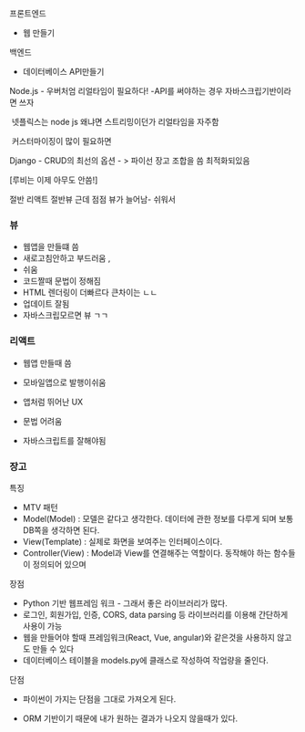 프론트엔드

- 웹 만들기

백엔드

- 데이터베이스 API만들기





Node.js - 우버처엄 리얼타임이 필요하다! -API를 써야하는 경우 자바스크립기반이라면 쓰자

​				넷플릭스는 node js 왜냐면 스트리밍이던가 리얼타임을 자주함 

​				커스터마이징이 많이 필요하면



Django - CRUD의 최선의 옵션 - > 파이선 장고 조합을 씀 최적화되있음

[루비는 이제 아무도 안씀!]



절반 리액트 절반뷰 근데 점점 뷰가 늘어남- 쉬워서



### 뷰 

- 웹앱을 만들떄 씀 
- 새로고침안하고 부드러움 ,
- 쉬움
 - 코드짤때 문법이 정해짐
 - HTML 렌더링이 더빠르다 큰차이는 ㄴㄴ
 - 업데이트 잘됨
 - 자바스크립모르면 뷰 ㄱㄱ



### 리액트 

- 웹앱 만들때 씀

- 모바일앱으로 발행이쉬움

- 앱처럼 뛰어난 UX

- 문법 어려움

- 자바스크립트를 잘해야됨

  

### 장고

특징

- MTV 패턴
- Model(Model) : 모델은 같다고 생각한다. 데이터에 관한 정보를 다루게 되며 보통 DB쪽을 생각하면 된다.
- View(Template) : 실제로 화면을 보여주는 인터페이스이다.
- Controller(View) : Model과 View를 연결해주는 역할이다. 동작해야 하는 함수들이 정의되어 있으며

장점

- Python 기반 웹프레임 워크 - 그래서 좋은 라이브러리가 많다.
- 로그인, 회원가입, 인증, CORS, data parsing 등 라이브러리를 이용해 간단하게 사용이 가능
- 웹을 만들어야 할때 프레임워크(React, Vue, angular)와 같은것을 사용하지 않고도 만들 수 있다
- 데이터베이스 테이블을 models.py에 클래스로 작성하여 작업량을 줄인다.

단점

- 파이썬이 가지는 단점을 그대로 가져오게 된다.

- ORM 기반이기 때문에 내가 원하는 결과가 나오지 않을때가 있다.

